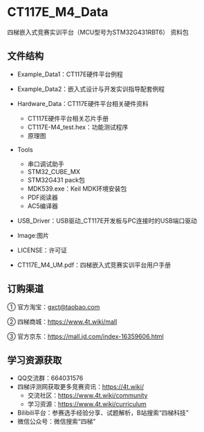 # CT117E_M4_Data

四梯嵌入式竞赛实训平台（MCU型号为STM32G431RBT6） 资料包



## 文件结构

- Example_Data1：CT117E硬件平台例程
- Example_Data2：嵌入式设计与开发实训指导配套例程
- Hardware_Data：CT117E硬件平台相关硬件资料
  - CT117E硬件平台相关芯片手册
  - CT117E-M4_test.hex：功能测试程序
  - 原理图

- Tools
  - 串口调试助手
  - STM32_CUBE_MX
  - STM32G431 pack包
  - MDK539.exe：Keil MDK环境安装包
  - PDF阅读器
  - AC5编译器

- USB_Driver：USB驱动_CT117E开发板与PC连接时的USB端口驱动
- Image:图片
- LICENSE：许可证
- CT117E_M4_UM.pdf：四梯嵌入式竞赛实训平台用户手册

## 订购渠道

① 官方淘宝：gxct@taobao.com

② 四梯商城：https://www.4t.wiki/mall

③ 官方京东：https://mall.jd.com/index-16359606.html



## 学习资源获取

- QQ交流群：664031576
- 四梯评测网获取更多竞赛资讯：https://4t.wiki/
  - 交流社区：https://www.4t.wiki/community
  - 学习资源：https://www.4t.wiki/curriculum
- Bilibili平台：参赛选手经验分享、试题解析，B站搜索“四梯科技”
- 微信公众号：微信搜索“四梯”
